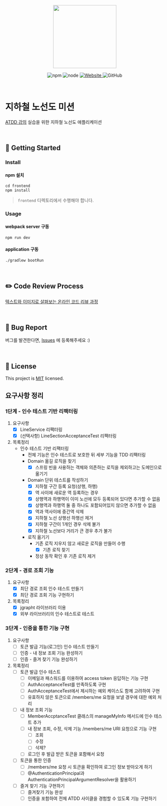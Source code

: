 <p align="center">
    <img width="200px;" src="https://raw.githubusercontent.com/woowacourse/atdd-subway-admin-frontend/master/images/main_logo.png"/>
</p>
<p align="center">
  <img alt="npm" src="https://img.shields.io/badge/npm-6.14.15-blue">
  <img alt="node" src="https://img.shields.io/badge/node-14.18.2-blue">
  <a href="https://edu.nextstep.camp/c/R89PYi5H" alt="nextstep atdd">
    <img alt="Website" src="https://img.shields.io/website?url=https%3A%2F%2Fedu.nextstep.camp%2Fc%2FR89PYi5H">
  </a>
  <img alt="GitHub" src="https://img.shields.io/github/license/next-step/atdd-subway-admin">
</p>

<br>

# 지하철 노선도 미션

[ATDD 강의](https://edu.nextstep.camp/c/R89PYi5H) 실습을 위한 지하철 노선도 애플리케이션

<br> 

## 🚀 Getting Started

### Install

#### npm 설치

```
cd frontend
npm install
```

> `frontend` 디렉토리에서 수행해야 합니다.

### Usage

#### webpack server 구동

```
npm run dev
```

#### application 구동

```
./gradlew bootRun
```

<br>

## ✏️ Code Review Process

[텍스트와 이미지로 살펴보는 온라인 코드 리뷰 과정](https://github.com/next-step/nextstep-docs/tree/master/codereview)

<br>

## 🐞 Bug Report

버그를 발견한다면, [Issues](https://github.com/next-step/atdd-subway-service/issues) 에 등록해주세요 :)

<br>

## 📝 License

This project is [MIT](https://github.com/next-step/atdd-subway-service/blob/master/LICENSE.md) licensed.

## 요구사항 정리

### 1단계 - 인수 테스트 기반 리팩터링

1. 요구사항
    - [x] LineService 리팩터링
    - [x] (선택사항) LineSectionAcceptanceTest 리팩터링
2. 목록정리
    - 인수 테스트 기반 리팩터링
        - 전체 기능은 인수 테스트로 보호한 뒤 세부 기능을 TDD 리팩터링
        - Domain 옮길 로직을 찾기
            -[x] 스프링 빈을 사용하는 객체와 의존하는 로직을 제외하고는 도메인으로 옮기기
        - Domain 단위 테스트를 작성하기
            - [x] 지하철 구간 등록 요청(상행, 하행)
            - [x] 역 사이에 새로운 역 등록하는 경우
            - [x] 상행역과 하행역이 이미 노선에 모두 등록되어 있다면 추가할 수 없음
            - [x] 상행역과 하행역 둘 중 하나도 포함되어있지 않으면 추가할 수 없음
            - [x] 역과 역사이에 중간역 삭제
            - [x] 지하철 노선 상행선 하행선 제거
            - [x] 지하철 구간이 1개인 경우 삭제 불가
            - [x] 지하철 노선보다 거리가 큰 경우 추가 불가
        - 로직 옮기기
            - 기존 로직 지우지 않고 새로운 로직을 만들어 수행
                - [x] 기존 로직 찾기
            - 정상 동작 확인 후 기존 로직 제거

### 2단계 - 경로 조회 기능

1. 요구사항
    - [x] 최단 경로 조회 인수 테스트 만들기
    - [x] 최단 경로 조회 기능 구현하기
2. 목록정리
    - [x] jgrapht 라이브러리 이용
    - [x] 외부 라이브러리의 인수 테스트로 테스트

### 3단계 - 인증을 통한 기능 구현

1. 요구사항
    - [ ] 토큰 발급 기능(로그인) 인수 테스트 만들기
    - [ ] 인증 - 내 정보 조회 기능 완성하기
    - [ ] 인증 - 즐겨 찾기 기능 완성하기
2. 목록정리
    - [ ] 토큰 발급 인수 테스트
        - [ ] 이메일과 패스워드를 이용하여 access token 응답하는 기능 구현
        - [ ] AuthAcceptanceTest를 만족하도록 구현
        - [ ] AuthAcceptanceTest에서 제시하는 예외 케이스도 함께 고려하여 구현
        - [ ] 유효하지 않은 토큰으로 /members/me 요청을 보낼 경우에 대한 예외 처리
    - [ ] 내 정보 조회 기능
        - [ ] MemberAccptanceTest 클래스의 manageMyInfo 메서드에 인수 테스트 추가
        - [ ] 내 정보 조회, 수정, 삭제 기능 /members/me URI 요청으로 기능 구현
            - [ ] 조회
            - [ ] 수정
            - [ ] 삭제?
        - [ ] 로그인 후 발급 받은 토큰을 포함해서 요청
    - [ ] 토큰을 통한 인증
        - [ ] /members/me 요청 시 토큰을 확인하여 로그인 정보 받아오게 하기
        - [ ] @AuthenticationPrincipal과 AuthenticationPrincipalArgumentResolver을 활용하기
    - [ ] 즐겨 찾기 기능 구현하기
        - [ ] 즐겨찾기 기능 완성
        - [ ] 인증을 포함하여 전체 ATDD 사이클을 경험할 수 있도록 기능 구현하기
